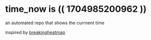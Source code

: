 # time_now is (( 1704985200962 ))

an automated repo that shows the currnent time

inspired by [breakingheatmap](https://github.com/breakingheatmap/breakingheatmap)
